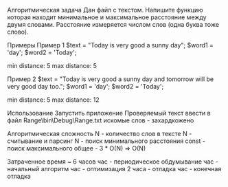 Алгоритмическая задача
Дан файл с текстом. Напишите функцию которая находит минимальное и максимальное расстояние между двумя словами. Расстояние измеряется числом слов (одна буква тоже слово).

Примеры
Пример 1
$text = "Today is very good a sunny day";
$word1 = 'day';
$word2 = 'Today';

min distance: 5
max distance: 5

Пример 2
$text = "Today is very good a sunny day and tomorrow will be very good day too.";
$word1 = 'day';
$word2 = 'Today';

min distance: 5
max distance: 12

Использование
Запустить приложение
Проверяемый текст ввести в файл Range\bin\Debug\Range.txt
искомые слов - захардкожено

Алгоритмическая сложность
N - количество слов в тексте
N - считывание и парсинг
N - поиск минимального расстояния
const - поиск максимального
общее - 3 * O(N) => O(N)

Затраченное время 
~ 6 часов
час - периодическое обдумывание
час - начальный алгоритм
час - оптимизация
2 часа - отладка
час - конечная отладка
